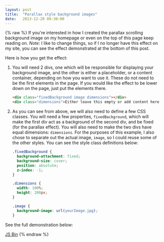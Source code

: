 ```yaml
---
layout: post
title:  "Parallax style background images"
date:   2013-12-20 09:30:00
---
```

{% raw %}
If you're interested in how I created the parallax scrolling background image on my homepage or even on the top of this page keep reading on.  _Note:_ I like to change things, so if I no longer have this effect on my site, you can see the effect demonstrated at the bottom of this post.

Here is how you get the effect:

1. You will need 2 divs, one which will be responsible for displaying your background image, and the other is either a placeholder, or a content container, depending on how you want to use it.  These do not need to be the first elements in the page.  If you would like the effect to be lower down on the page, just put the elements there.

    ```html
    <div class="fixedBackground image dimensions"></div>
    <div class="dimensions">Either leave this empty or add content here.</div>
    ```

2. As you can see from above, we will also need to define a few CSS classes.  You will need a few properties, `fixedBackground`, which will make the first div act as a background of the second div, and be fixed (for the parallax effect).  You will also need to make the two divs have equal dimensions: `dimensions`.  For the purposes of this example, I also chose to separate out the actual image, `image`, so I could reuse some of the other styles.  You can see the style class definitions below:

    ```css
    .fixedBackground {
      background-attachment: fixed;
      background-size: cover;
      position: absolute;
      z-index: -1;
    }

    .dimensions {
      width: 100%;
      height: 200px;
    }

    .image {
      background-image: url(yourImage.jpg);
    }
    ```

See the full demonstration below:

<a class="jsbin-embed" href="http://jsbin.com/aZAyaCUj/3/embed?html,css,output&height=500px">JS Bin</a><script src="http://static.jsbin.com/js/embed.js"></script>
{% endraw %}
